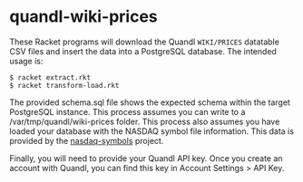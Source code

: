 # quandl-wiki-prices
These Racket programs will download the Quandl `WIKI/PRICES` datatable CSV files and insert the data into a PostgreSQL database. The intended usage is:

```
$ racket extract.rkt
$ racket transform-load.rkt
```

The provided schema.sql file shows the expected schema within the target PostgreSQL instance. This process assumes you can write to a 
/var/tmp/quandl/wiki-prices folder. This process also assumes you have loaded your database with the NASDAQ symbol file information.
This data is provided by the [nasdaq-symbols](https://github.com/evdubs/nasdaq-symbols) project.

Finally, you will need to provide your Quandl API key. Once you create an account with Quandl, you can find this key in Account Settings > API Key.

